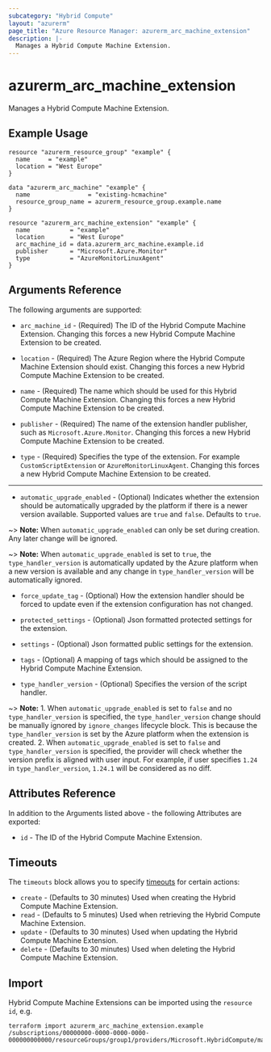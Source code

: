 ```yaml
---
subcategory: "Hybrid Compute"
layout: "azurerm"
page_title: "Azure Resource Manager: azurerm_arc_machine_extension"
description: |-
  Manages a Hybrid Compute Machine Extension.
---
```


# azurerm_arc_machine_extension

Manages a Hybrid Compute Machine Extension.

## Example Usage

```hcl
resource "azurerm_resource_group" "example" {
  name     = "example"
  location = "West Europe"
}

data "azurerm_arc_machine" "example" {
  name                = "existing-hcmachine"
  resource_group_name = azurerm_resource_group.example.name
}

resource "azurerm_arc_machine_extension" "example" {
  name           = "example"
  location       = "West Europe"
  arc_machine_id = data.azurerm_arc_machine.example.id
  publisher      = "Microsoft.Azure.Monitor"
  type           = "AzureMonitorLinuxAgent"
}
```

## Arguments Reference

The following arguments are supported:

* `arc_machine_id` - (Required) The ID of the Hybrid Compute Machine Extension. Changing this forces a new Hybrid Compute Machine Extension to be created.

* `location` - (Required) The Azure Region where the Hybrid Compute Machine Extension should exist. Changing this forces a new Hybrid Compute Machine Extension to be created.

* `name` - (Required) The name which should be used for this Hybrid Compute Machine Extension. Changing this forces a new Hybrid Compute Machine Extension to be created.

* `publisher` - (Required) The name of the extension handler publisher, such as `Microsoft.Azure.Monitor`. Changing this forces a new Hybrid Compute Machine Extension to be created.

* `type` - (Required) Specifies the type of the extension. For example `CustomScriptExtension` or `AzureMonitorLinuxAgent`. Changing this forces a new Hybrid Compute Machine Extension to be created.

---

* `automatic_upgrade_enabled` - (Optional) Indicates whether the extension should be automatically upgraded by the platform if there is a newer version available. Supported values are `true` and `false`. Defaults to `true`.

~> **Note:** When `automatic_upgrade_enabled` can only be set during creation. Any later change will be ignored.

~> **Note:** When `automatic_upgrade_enabled` is set to `true`, the `type_handler_version` is automatically updated by the Azure platform when a new version is available and any change in `type_handler_version` will be automatically ignored.

* `force_update_tag` - (Optional) How the extension handler should be forced to update even if the extension configuration has not changed.

* `protected_settings` - (Optional) Json formatted protected settings for the extension.

* `settings` - (Optional) Json formatted public settings for the extension.

* `tags` - (Optional) A mapping of tags which should be assigned to the Hybrid Compute Machine Extension.

* `type_handler_version` - (Optional) Specifies the version of the script handler.

~> **Note:** 1. When `automatic_upgrade_enabled` is set to `false` and no `type_handler_version` is specified, the `type_handler_version` change should be manually ignored by `ignore_changes` lifecycle block. This is because the `type_handler_version` is set by the Azure platform when the extension is created. 2. When `automatic_upgrade_enabled` is set to `false` and `type_handler_version` is specified, the provider will check whether the version prefix is aligned with user input. For example, if user specifies `1.24` in `type_handler_version`, `1.24.1` will be considered as no diff.

## Attributes Reference

In addition to the Arguments listed above - the following Attributes are exported: 

* `id` - The ID of the Hybrid Compute Machine Extension.

## Timeouts

The `timeouts` block allows you to specify [timeouts](https://www.terraform.io/language/resources/syntax#operation-timeouts) for certain actions:

* `create` - (Defaults to 30 minutes) Used when creating the Hybrid Compute Machine Extension.
* `read` - (Defaults to 5 minutes) Used when retrieving the Hybrid Compute Machine Extension.
* `update` - (Defaults to 30 minutes) Used when updating the Hybrid Compute Machine Extension.
* `delete` - (Defaults to 30 minutes) Used when deleting the Hybrid Compute Machine Extension.

## Import

Hybrid Compute Machine Extensions can be imported using the `resource id`, e.g.

```shell
terraform import azurerm_arc_machine_extension.example /subscriptions/00000000-0000-0000-0000-000000000000/resourceGroups/group1/providers/Microsoft.HybridCompute/machines/hcmachine1/extensions/ext1
```
